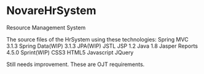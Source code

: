 NovareHrSystem
==============

Resource Management System

The source files of the HrSystem using these technologies:
Spring MVC 3.1.3
Spring Data(WIP) 3.1.3
JPA(WIP)
JSTL
JSP 1.2
Java 1.8
Jasper Reports 4.5.0
Sprint(WIP)
CSS3
HTML5
Javascript
JQuery

Still needs improvement.
These are OJT requirements.
